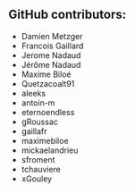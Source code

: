 GitHub contributors:
--------------------------------
 - Damien Metzger
 - Francois Gaillard
 - Jerome Nadaud
 - Jérôme Nadaud
 - Maxime Biloé
 - Quetzacoalt91
 - aleeks
 - antoin-m
 - eternoendless
 - gRoussac
 - gaillafr
 - maximebiloe
 - mickaelandrieu
 - sfroment
 - tchauviere
 - xGouley
